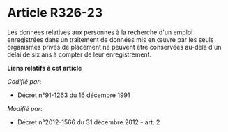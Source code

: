 # Article R326-23

Les  données relatives aux personnes à la recherche d'un emploi enregistrées  dans un traitement de données mis en œuvre par
les seuls organismes  privés de placement ne peuvent être conservées au-delà d'un délai de six  ans à compter de leur
enregistrement.

**Liens relatifs à cet article**

_Codifié par_:

  - Décret n°91-1263 du 16 décembre 1991

_Modifié par_:

  - Décret n°2012-1566 du 31 décembre 2012 - art. 2
